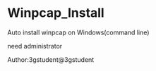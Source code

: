 # Winpcap_Install
Auto install winpcap on Windows(command line)

need administrator

Author:3gstudent@3gstudent
